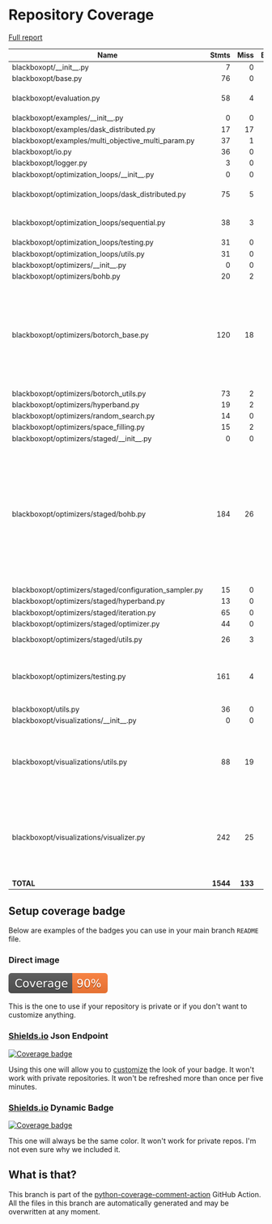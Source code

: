 # Repository Coverage

[Full report](https://htmlpreview.github.io/?https://github.com/boschresearch/blackboxopt/blob/python-coverage-comment-action-data/htmlcov/index.html)

| Name                                                    |    Stmts |     Miss |   Branch |   BrPart |   Cover |   Missing |
|-------------------------------------------------------- | -------: | -------: | -------: | -------: | ------: | --------: |
| blackboxopt/\_\_init\_\_.py                             |        7 |        0 |        0 |        0 |    100% |           |
| blackboxopt/base.py                                     |       76 |        0 |       14 |        0 |    100% |           |
| blackboxopt/evaluation.py                               |       58 |        4 |        8 |        2 |     91% |88, 94, 101, 104 |
| blackboxopt/examples/\_\_init\_\_.py                    |        0 |        0 |        0 |        0 |    100% |           |
| blackboxopt/examples/dask\_distributed.py               |       17 |       17 |        2 |        0 |      0% |      6-44 |
| blackboxopt/examples/multi\_objective\_multi\_param.py  |       37 |        1 |        2 |        1 |     95% |        90 |
| blackboxopt/io.py                                       |       36 |        0 |        8 |        0 |    100% |           |
| blackboxopt/logger.py                                   |        3 |        0 |        0 |        0 |    100% |           |
| blackboxopt/optimization\_loops/\_\_init\_\_.py         |        0 |        0 |        0 |        0 |    100% |           |
| blackboxopt/optimization\_loops/dask\_distributed.py    |       75 |        5 |       16 |        0 |     95% |12-13, 96-97, 170 |
| blackboxopt/optimization\_loops/sequential.py           |       38 |        3 |        8 |        1 |     91% |68->71, 116-118 |
| blackboxopt/optimization\_loops/testing.py              |       31 |        0 |        0 |        0 |    100% |           |
| blackboxopt/optimization\_loops/utils.py                |       31 |        0 |        6 |        0 |    100% |           |
| blackboxopt/optimizers/\_\_init\_\_.py                  |        0 |        0 |        0 |        0 |    100% |           |
| blackboxopt/optimizers/bohb.py                          |       20 |        2 |        2 |        0 |     91% |     24-25 |
| blackboxopt/optimizers/botorch\_base.py                 |      120 |       18 |       28 |        7 |     82% |41-42, 67, 200->203, 215-239, 248, 279, 314-315, 318-323 |
| blackboxopt/optimizers/botorch\_utils.py                |       73 |        2 |       24 |        2 |     96% |   68, 208 |
| blackboxopt/optimizers/hyperband.py                     |       19 |        2 |        0 |        0 |     89% |     25-26 |
| blackboxopt/optimizers/random\_search.py                |       14 |        0 |        2 |        0 |    100% |           |
| blackboxopt/optimizers/space\_filling.py                |       15 |        2 |        0 |        0 |     87% |     10-11 |
| blackboxopt/optimizers/staged/\_\_init\_\_.py           |        0 |        0 |        0 |        0 |    100% |           |
| blackboxopt/optimizers/staged/bohb.py                   |      184 |       26 |       66 |        9 |     85% |69-70, 74-80, 131-132, 183->185, 266, 314, 337-354, 363-368, 380-384, 416, 451 |
| blackboxopt/optimizers/staged/configuration\_sampler.py |       15 |        0 |        0 |        0 |    100% |           |
| blackboxopt/optimizers/staged/hyperband.py              |       13 |        0 |        0 |        0 |    100% |           |
| blackboxopt/optimizers/staged/iteration.py              |       65 |        0 |       14 |        0 |    100% |           |
| blackboxopt/optimizers/staged/optimizer.py              |       44 |        0 |       10 |        0 |    100% |           |
| blackboxopt/optimizers/staged/utils.py                  |       26 |        3 |        8 |        3 |     82% |60, 66, 76 |
| blackboxopt/optimizers/testing.py                       |      161 |        4 |       52 |        5 |     96% |41->43, 46->48, 50, 139, 192, 335 |
| blackboxopt/utils.py                                    |       36 |        0 |       10 |        0 |    100% |           |
| blackboxopt/visualizations/\_\_init\_\_.py              |        0 |        0 |        0 |        0 |    100% |           |
| blackboxopt/visualizations/utils.py                     |       88 |       19 |       16 |        6 |     74% |51, 61-76, 137, 139, 142, 144, 204, 216 |
| blackboxopt/visualizations/visualizer.py                |      242 |       25 |       64 |        4 |     90% |54, 252->254, 270-272, 419-422, 637-686 |
|                                               **TOTAL** | **1544** |  **133** |  **360** |   **40** | **90%** |           |


## Setup coverage badge

Below are examples of the badges you can use in your main branch `README` file.

### Direct image

[![Coverage badge](https://raw.githubusercontent.com/boschresearch/blackboxopt/python-coverage-comment-action-data/badge.svg)](https://htmlpreview.github.io/?https://github.com/boschresearch/blackboxopt/blob/python-coverage-comment-action-data/htmlcov/index.html)

This is the one to use if your repository is private or if you don't want to customize anything.

### [Shields.io](https://shields.io) Json Endpoint

[![Coverage badge](https://img.shields.io/endpoint?url=https://raw.githubusercontent.com/boschresearch/blackboxopt/python-coverage-comment-action-data/endpoint.json)](https://htmlpreview.github.io/?https://github.com/boschresearch/blackboxopt/blob/python-coverage-comment-action-data/htmlcov/index.html)

Using this one will allow you to [customize](https://shields.io/endpoint) the look of your badge.
It won't work with private repositories. It won't be refreshed more than once per five minutes.

### [Shields.io](https://shields.io) Dynamic Badge

[![Coverage badge](https://img.shields.io/badge/dynamic/json?color=brightgreen&label=coverage&query=%24.message&url=https%3A%2F%2Fraw.githubusercontent.com%2Fboschresearch%2Fblackboxopt%2Fpython-coverage-comment-action-data%2Fendpoint.json)](https://htmlpreview.github.io/?https://github.com/boschresearch/blackboxopt/blob/python-coverage-comment-action-data/htmlcov/index.html)

This one will always be the same color. It won't work for private repos. I'm not even sure why we included it.

## What is that?

This branch is part of the
[python-coverage-comment-action](https://github.com/marketplace/actions/python-coverage-comment)
GitHub Action. All the files in this branch are automatically generated and may be
overwritten at any moment.